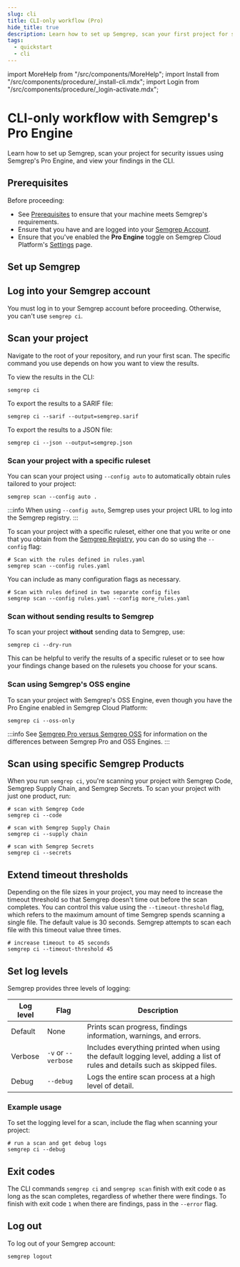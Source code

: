 ```yaml
---
slug: cli
title: CLI-only workflow (Pro)
hide_title: true
description: Learn how to set up Semgrep, scan your first project for security issues, and view your findings in the CLI.
tags:
  - quickstart
  - cli
---
```


import MoreHelp from "/src/components/MoreHelp";
import Install from "/src/components/procedure/_install-cli.mdx";
import Login from "/src/components/procedure/_login-activate.mdx";

# CLI-only workflow with Semgrep's Pro Engine

Learn how to set up Semgrep, scan your project for security issues using Semgrep's Pro Engine, and view your findings in the CLI.

## Prerequisites

Before proceeding:

* See [Prerequisites](/prerequisites/) to ensure that your machine meets Semgrep's requirements.
* Ensure that you have and are logged into your [Semgrep Account](https://semgrep.dev/login).
* Ensure that you've enabled the **Pro Engine** <i class="fa-solid fa-toggle-large-on"></i> toggle on Semgrep Cloud Platform's [Settings](https://semgrep.dev/orgs/-/settings) page.

## Set up Semgrep

<Install />

## Log into your Semgrep account

<Login />

You must log in to your Semgrep account before proceeding. Otherwise, you can't use `semgrep ci`.

## Scan your project

Navigate to the root of your repository, and run your first scan. The specific command you use depends on how you want to view the results.

To view the results in the CLI:

```console
semgrep ci
```

To export the results to a SARIF file:

```console
semgrep ci --sarif --output=semgrep.sarif
```

To export the results to a JSON file:

```console
semgrep ci --json --output=semgrep.json
```

### Scan your project with a specific ruleset

You can scan your project using `--config auto` to automatically obtain rules tailored to your project:

```console
semgrep scan --config auto .
```

:::info
When using `--config auto`, Semgrep uses your project URL to log into the Semgrep registry.
:::

To scan your project with a specific ruleset, either one that you write or one that you obtain from the [Semgrep Registry](https://semgrep.dev/explore), you can do so using the `--config` flag:

```console
# Scan with the rules defined in rules.yaml
semgrep scan --config rules.yaml
```

You can include as many configuration flags as necessary.

```console
# Scan with rules defined in two separate config files
semgrep scan --config rules.yaml --config more_rules.yaml
```

### Scan without sending results to Semgrep

To scan your project **without** sending data to Semgrep, use:

```console
semgrep ci --dry-run
```

This can be helpful to verify the results of a specific ruleset or to see how your findings change based on the rulesets you choose for your scans.

### Scan using Semgrep's OSS engine

To scan your project with Semgrep's OSS Engine, even though you have the Pro Engine enabled in Semgrep Cloud Platform:

```console
semgrep ci --oss-only
```

:::info
See [Semgrep Pro versus Semgrep OSS](/semgrep-pro-vs-oss) for information on the differences between Semgrep Pro and OSS Engines.
:::

## Scan using specific Semgrep Products

When you run `semgrep ci`, you're scanning your project with Semgrep Code, Semgrep Supply Chain, and Semgrep Secrets. To scan your project with just one product, run:

```console
# scan with Semgrep Code
semgrep ci --code

# scan with Semgrep Supply Chain
semgrep ci --supply chain

# scan with Semgrep Secrets
semgrep ci --secrets
```

## Extend timeout thresholds

Depending on the file sizes in your project, you may need to increase the timeout threshold so that Semgrep doesn't time out before the scan completes. You can control this value using the `--timeout-threshold` flag, which refers to the maximum amount of time Semgrep spends scanning a single file. The default value is 30 seconds. Semgrep attempts to scan each file with this timeout value three times.

```console
# increase timeout to 45 seconds
semgrep ci --timeout-threshold 45
```

## Set log levels

Semgrep provides three levels of logging:

| **Log level** | **Flag** | **Description** |
| - | - | - |
| Default | None | Prints scan progress, findings information, warnings, and errors. |
| Verbose | `-v` or `--verbose` | Includes everything printed when using the default logging level, adding a list of rules and details such as skipped files. |
| Debug | `--debug` | Logs the entire scan process at a high level of detail. |

### Example usage

To set the logging level for a scan, include the flag when scanning your project:

```console
# run a scan and get debug logs
semgrep ci --debug
```

## Exit codes

The CLI commands `semgrep ci` and `semgrep scan` finish with exit code `0` as long as the scan completes, regardless of whether there were findings. To finish with exit code `1` when there are findings, pass in the `--error` flag.

## Log out

To log out of your Semgrep account:

```console
semgrep logout
```

<MoreHelp />
